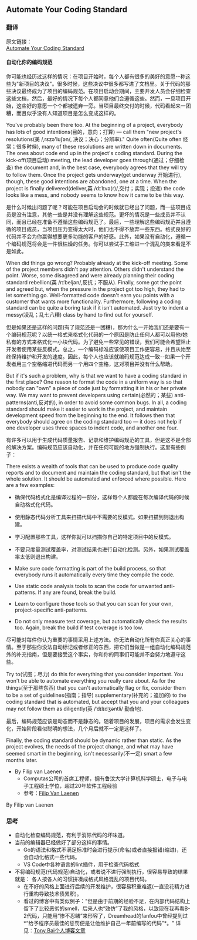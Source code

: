 ## Automate Your Coding Standard

### 翻译

原文链接：  
[Automate Your Coding Standard](https://97-things-every-x-should-know.gitbooks.io/97-things-every-programmer-should-know/content/en/thing_04/)

#### 自动化你的编码规范

你可能也经历过这样的情况：在项目开始时，每个人都有很多的美好的意愿--称这些为"新项目的决议"。很多时候，这些决议中很多都写进了文档里。关于代码的那些决议最终成为了项目的编码规范。在项目启动会期间，主要开发人员会仔细检查这些文档，然后，最好的情况下每个人都同意他们会遵循这些。然而，一旦项目开始，这些好的意愿一个个都被遗弃一旁。当项目最终交付的时候，代码看起来一团糟，而且似乎没有人知道项目是怎么变成这样的。

You've probably been there too. At the beginning of a project, everybody has lots of good intentions(目的，意向；打算) — call them "new project's resolutions(美 /,rɛzə'lʊʃən/, 决议；决心；分辨率)." Quite often(Quite often 经常；很多时候), many of these resolutions are written down in documents. The ones about code end up in the project's coding standard. During the kick-off(项目启动) meeting, the lead developer goes through(通过；仔细检查) the document and, in the best case, everybody agrees that they will try to follow them. Once the project gets underway(get underway 开始进行), though, these good intentions are abandoned, one at a time. When the project is finally delivered(deliver,英 /dɪˈlɪvə(r)/,交付；实现；投递) the code looks like a mess, and nobody seems to know how it came to be this way.

是什么时候出问题了呢？可能在项目启动会的时候就已经出了问题，而一些项目成员是没有注意，其他一些是并没有理解这些规范。更坏的情况是一些成员并不认同，而且已经在准备不遵循这些编码规范了。最后，一些理解这些编码规范并且遵循的项目成员，当项目压力变得太大时，他们也不得不放弃一些东西。格式良好的代码并不会为你赢得想要更多功能的客户的好感。此外，如果没有自动化，遵循一个编码规范将会是一件很枯燥的任务。你可以尝试手工缩进一个混乱的类来看是不是如此。

When did things go wrong? Probably already at the kick-off meeting. Some of the project members didn't pay attention. Others didn't understand the point. Worse, some disagreed and were already planning their coding standard rebellion(英 /rɪˈbeljən/,反抗；不服从). Finally, some got the point and agreed but, when the pressure in the project got too high, they had to let something go. Well-formatted code doesn't earn you points with a customer that wants more functionality. Furthermore, following a coding standard can be quite a boring task if it isn't automated. Just try to indent a messy(凌乱；乱七八糟) class by hand to find out for yourself.

但是如果还是这样的问题(有了规范还是一团糟)，那为什么一开始我们还是要有一个编码规范呢？以统一格式来格式化代码的一个原因是防止任何人都可以用他/她私有的方式来格式化一小块代码。为了避免一些常见的错误，我们可能会希望阻止开发者使用某些反模式。总之，一个编码标准应该使项目工作更容易，并且从始至终保持维护和开发的速度。因此，每个人也应该就编码规范达成一致--如果一个开发者用三个空格缩进代码而另一个用四个空格，这对项目并没有什么帮助。

But if it's such a problem, why is that we want to have a coding standard in the first place? One reason to format the code in a uniform way is so that nobody can "own" a piece of code just by formatting it in his or her private way. We may want to prevent developers using certain(必然的；某些) anti-patterns(anti,反对的), in order to avoid some common bugs. In all, a coding standard should make it easier to work in the project, and maintain development speed from the beginning to the end. It follows then that everybody should agree on the coding standard too — it does not help if one developer uses three spaces to indent code, and another one four.

有许多可以用于生成代码质量报告、记录和维护编码规范的工具，但是这不是全部的解决方案。编码规范应该自动化，并在任何可能的地方强制执行。这里有些例子：

There exists a wealth of tools that can be used to produce code quality reports and to document and maintain the coding standard, but that isn't the whole solution. It should be automated and enforced where possible. Here are a few examples:

* 确保代码格式化是编译过程的一部分，这样每个人都能在每次编译代码的时候自动格式化代码。
* 使用静态代码分析工具来扫描代码中不需要的反模式。如果扫描到则退出构建。
* 学习配置那些工具，这样你就可以扫描你自己的特定项目中的反模式。
* 不要只度量测试覆盖率，对测试结果也进行自动化检测。另外，如果测试覆盖率太低则退出构建。

* Make sure code formatting is part of the build process, so that everybody runs it automatically every time they compile the code.
* Use static code analysis tools to scan the code for unwanted anti-patterns. If any are found, break the build.
* Learn to configure those tools so that you can scan for your own, project-specific anti-patterns.
* Do not only measure test coverage, but automatically check the results too. Again, break the build if test coverage is too low.

尽可能对每件你认为重要的事情采用上述方法。你无法自动化所有你真正关心的事情。至于那些你没法自动标记或者修正的东西，把它们当做是一组自动化编码规范外的补充指南，但是要接受这个事实，你和你的同事们可能并不会努力地遵守这些。

Try to(试图；尽力) do this for everything that you consider important. You won't be able to automate everything you really care about. As for the things(至于那些东西) that you can't automatically flag or fix, consider them to be a set of guidelines(指南；指导) supplementary(补充的；追加的) to the coding standard that is automated, but accept that you and your colleagues may not follow them as diligently(英 /ˈdɪlɪdʒəntli/ 勤奋地).

最后，编码规范应该是动态而不是静态的。随着项目的发展，项目的需求会发生变化，开始阶段看似聪明的想法，几个月后就不一定是这样了。

Finally, the coding standard should be dynamic rather than static. As the project evolves, the needs of the project change, and what may have seemed smart in the beginning, isn't necessarily(不一定) smart a few months later.

* By Filip van Laenen
    - Computas公司的首席工程师，拥有鲁汶大学计算机科学硕士，电子与电子工程硕士学位，超过20年软件工程经验
    - 参考：[Filip Van Laenen](https://www.linkedin.com/in/filipvanlaenen)

By Filip van Laenen

### 思考

* 自动化检查编码规范，有利于消除代码的坏味道。
* 当前的编辑器已经做好了部分这样的事情。
    - Go的语法和格式不满足标准时会进行提示(命名)或者直接报错(缩进)，还会自动化格式一些代码。
    - VS Code中各种语言的lint插件，用于检查代码格式
* 不将编码规范(代码规范)自动化，或者说不进行强制执行，很容易导致的结果就是： 各人按各人的习惯拼凑成格式风格混乱的项目代码。
    - 在不好的风格上面进行后续的开发维护，很容易积重难返(一直没花精力进行重构导致技术债累积)。
    - 看过的博客中有类似例子："但是由于前期的经验不足，在内部代码结构上留下了比较恶劣的smell，后来人也“效仿”了我的风格，以致现在我再看B-2代码，只能用“惨不忍睹”来形容了，Dreamhead的fanfou中曾经提到过*“给予程序员最佳的惩罚便是让他维护自己一年前编写的代码”*。" 详见：[Tony Bai个人博客文章](https://tonybai.com/2008/12/23/the-dawn/)

